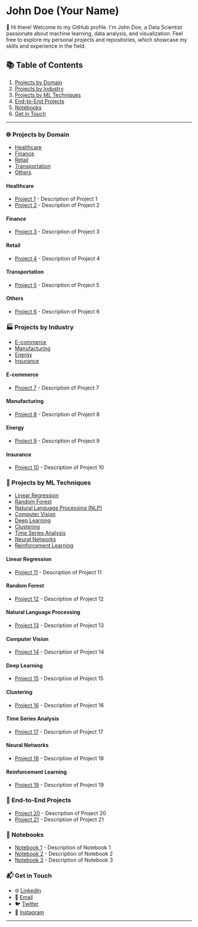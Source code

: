 # John Doe (Your Name)

👋 Hi there! Welcome to my GitHub profile. I'm John Doe, a Data Scientist passionate about machine learning, data analysis, and visualization. Feel free to explore my personal projects and repositories, which showcase my skills and experience in the field.

## 📚 Table of Contents

1. [Projects by Domain](#projects-by-domain)
2. [Projects by Industry](#projects-by-industry)
3. [Projects by ML Techniques](#projects-by-ml-techniques)
4. [End-to-End Projects](#end-to-end-projects)
5. [Notebooks](#notebooks)
6. [Get in Touch](#get-in-touch)

---

### 🌐 Projects by Domain

* [Healthcare](#healthcare)
* [Finance](#finance)
* [Retail](#retail)
* [Transportation](#transportation)
* [Others](#others)

#### Healthcare

* [Project 1](https://github.com/yourusername/project1) - Description of Project 1
* [Project 2](https://github.com/yourusername/project2) - Description of Project 2

#### Finance

* [Project 3](https://github.com/yourusername/project3) - Description of Project 3

#### Retail

* [Project 4](https://github.com/yourusername/project4) - Description of Project 4

#### Transportation

* [Project 5](https://github.com/yourusername/project5) - Description of Project 5

#### Others

* [Project 6](https://github.com/yourusername/project6) - Description of Project 6

### 🏭 Projects by Industry

* [E-commerce](#e-commerce)
* [Manufacturing](#manufacturing)
* [Energy](#energy)
* [Insurance](#insurance)

#### E-commerce

* [Project 7](https://github.com/yourusername/project7) - Description of Project 7

#### Manufacturing

* [Project 8](https://github.com/yourusername/project8) - Description of Project 8

#### Energy

* [Project 9](https://github.com/yourusername/project9) - Description of Project 9

#### Insurance

* [Project 10](https://github.com/yourusername/project10) - Description of Project 10

### 🧪 Projects by ML Techniques

* [Linear Regression](#linear-regression)
* [Random Forest](#random-forest)
* [Natural Language Processing (NLP)](#natural-language-processing)
* [Computer Vision](#computer-vision)
* [Deep Learning](#deep-learning)
* [Clustering](#clustering)
* [Time Series Analysis](#time-series-analysis)
* [Neural Networks](#neural-networks)
* [Reinforcement Learning](#reinforcement-learning)

#### Linear Regression

* [Project 11](https://github.com/yourusername/project11) - Description of Project 11

#### Random Forest

* [Project 12](https://github.com/yourusername/project12) - Description of Project 12

#### Natural Language Processing

* [Project 13](https://github.com/yourusername/project13) - Description of Project 13

#### Computer Vision

* [Project 14](https://github.com/yourusername/project14) - Description of Project 14

#### Deep Learning

* [Project 15](https://github.com/yourusername/project15) - Description of Project 15

#### Clustering

* [Project 16](https://github.com/yourusername/project16) - Description of Project 16

#### Time Series Analysis

* [Project 17](https://github.com/yourusername/project17) - Description of Project 17

#### Neural Networks

* [Project 18](https://github.com/yourusername/project18) - Description of Project 18

#### Reinforcement Learning

* [Project 19](https://github.com/yourusername/project19) - Description of Project 19

### 🎯 End-to-End Projects

* [Project 20](https://github.com/yourusername/project20) - Description of Project 20
* [Project 21](https://github.com/yourusername/project21) - Description of Project 21

### 📓 Notebooks

* [Notebook 1](https://github.com/yourusername/notebook1) - Description of Notebook 1
* [Notebook 2](https://github.com/yourusername/notebook2) - Description of Notebook 2
* [Notebook 3](https://github.com/yourusername/notebook3) - Description of Notebook 3

### 📬 Get in Touch

* 🌐 [LinkedIn](https://www.linkedin.com/in/yourusername/)
* 📧 [Email](mailto:youremail@example.com)
* 🐦 [Twitter](https://twitter.com/yourusername)
* 📸 [Instagram](https://instagram.com/yourusername)

---
